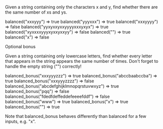 Given a string containing only the characters x and y, find whether there are the same number of xs and ys.

  balanced("xxxyyy") => true
  balanced("yyyxxx") => true
  balanced("xxxyyyy") => false
  balanced("yyxyxxyxxyyyyxxxyxyx") => true
  balanced("xyxxxxyyyxyxxyxxyy") => false
  balanced("") => true
  balanced("x") => false

Optional bonus

Given a string containing only lowercase letters, find whether every letter that appears in the string appears the same number of times. Don't forget to handle the empty string ("") correctly!

  balanced_bonus("xxxyyyzzz") => true
  balanced_bonus("abccbaabccba") => true
  balanced_bonus("xxxyyyzzzz") => false
  balanced_bonus("abcdefghijklmnopqrstuvwxyz") => true
  balanced_bonus("pqq") => false
  balanced_bonus("fdedfdeffeddefeeeefddf") => false
  balanced_bonus("www") => true
  balanced_bonus("x") => true
  balanced_bonus("") => true

Note that balanced_bonus behaves differently than balanced for a few inputs, e.g. "x".
